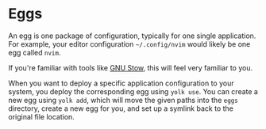 # Eggs

An egg is one package of configuration, typically for one single application.
For example, your editor configuration `~/.config/nvim` would likely be one egg called `nvim`.

If you're familiar with tools like [GNU Stow](https://www.gnu.org/software/stow/), this will feel very familiar to you.

When you want to deploy a specific application configuration to your system, you deploy the corresponding egg using `yolk use`.
You can create a new egg using `yolk add`, which will move the given paths into the `eggs` directory,
create a new egg for you, and set up a symlink back to the original file location.
